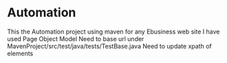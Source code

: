 # Automation
This the Automation project using maven for any Ebusiness web site
I have used Page Object Model
Need to base url under MavenProject/src/test/java/tests/TestBase.java
Need to update xpath of elements
